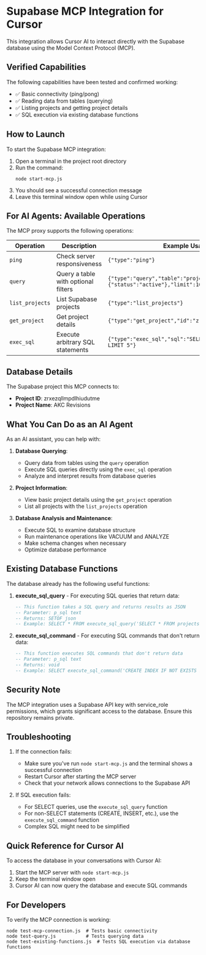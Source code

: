 # Supabase MCP Integration for Cursor

This integration allows Cursor AI to interact directly with the Supabase database using the Model Context Protocol (MCP).

## Verified Capabilities

The following capabilities have been tested and confirmed working:

- ✅ Basic connectivity (ping/pong)
- ✅ Reading data from tables (querying)
- ✅ Listing projects and getting project details
- ✅ SQL execution via existing database functions

## How to Launch

To start the Supabase MCP integration:

1. Open a terminal in the project root directory
2. Run the command:
   ```
   node start-mcp.js
   ```
3. You should see a successful connection message
4. Leave this terminal window open while using Cursor

## For AI Agents: Available Operations

The MCP proxy supports the following operations:

| Operation       | Description                         | Example Usage                                                                 | Status     |
| --------------- | ----------------------------------- | ----------------------------------------------------------------------------- | ---------- |
| `ping`          | Check server responsiveness         | `{"type":"ping"}`                                                             | ✅ Working |
| `query`         | Query a table with optional filters | `{"type":"query","table":"projects","filter":{"status":"active"},"limit":10}` | ✅ Working |
| `list_projects` | List Supabase projects              | `{"type":"list_projects"}`                                                    | ✅ Working |
| `get_project`   | Get project details                 | `{"type":"get_project","id":"zrxezqllmpdlhiudutme"}`                          | ✅ Working |
| `exec_sql`      | Execute arbitrary SQL statements    | `{"type":"exec_sql","sql":"SELECT * FROM projects LIMIT 5"}`                  | ✅ Working |

## Database Details

The Supabase project this MCP connects to:

- **Project ID**: zrxezqllmpdlhiudutme
- **Project Name**: AKC Revisions

## What You Can Do as an AI Agent

As an AI assistant, you can help with:

1. **Database Querying**:

   - Query data from tables using the `query` operation
   - Execute SQL queries directly using the `exec_sql` operation
   - Analyze and interpret results from database queries

2. **Project Information**:

   - View basic project details using the `get_project` operation
   - List all projects with the `list_projects` operation

3. **Database Analysis and Maintenance**:
   - Execute SQL to examine database structure
   - Run maintenance operations like VACUUM and ANALYZE
   - Make schema changes when necessary
   - Optimize database performance

## Existing Database Functions

The database already has the following useful functions:

1. **execute_sql_query** - For executing SQL queries that return data:

   ```sql
   -- This function takes a SQL query and returns results as JSON
   -- Parameter: p_sql text
   -- Returns: SETOF json
   -- Example: SELECT * FROM execute_sql_query('SELECT * FROM projects LIMIT 5');
   ```

2. **execute_sql_command** - For executing SQL commands that don't return data:
   ```sql
   -- This function executes SQL commands that don't return data
   -- Parameter: p_sql text
   -- Returns: void
   -- Example: SELECT execute_sql_command('CREATE INDEX IF NOT EXISTS idx_project_name ON projects(name)');
   ```

## Security Note

The MCP integration uses a Supabase API key with service_role permissions, which grants significant access to the database. Ensure this repository remains private.

## Troubleshooting

1. If the connection fails:

   - Make sure you've run `node start-mcp.js` and the terminal shows a successful connection
   - Restart Cursor after starting the MCP server
   - Check that your network allows connections to the Supabase API

2. If SQL execution fails:
   - For SELECT queries, use the `execute_sql_query` function
   - For non-SELECT statements (CREATE, INSERT, etc.), use the `execute_sql_command` function
   - Complex SQL might need to be simplified

## Quick Reference for Cursor AI

To access the database in your conversations with Cursor AI:

1. Start the MCP server with `node start-mcp.js`
2. Keep the terminal window open
3. Cursor AI can now query the database and execute SQL commands

## For Developers

To verify the MCP connection is working:

```
node test-mcp-connection.js  # Tests basic connectivity
node test-query.js           # Tests querying data
node test-existing-functions.js  # Tests SQL execution via database functions
```
